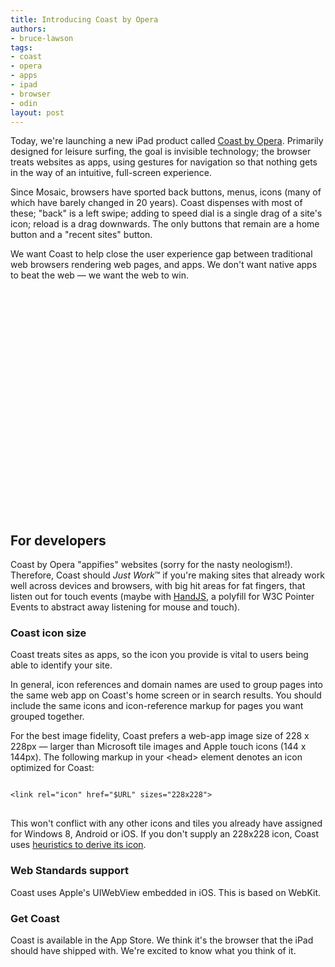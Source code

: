 ```yaml
---
title: Introducing Coast by Opera
authors:
- bruce-lawson
tags:
- coast
- opera
- apps
- ipad
- browser
- odin
layout: post
---
```

<p>Today, we&#39;re launching a new iPad product called <a href="http://coastbyopera.com">Coast by Opera</a>. Primarily designed for leisure surfing, the goal is invisible technology; the browser treats websites as apps, using gestures for navigation so that nothing gets in the way of an intuitive, full-screen experience.</p>

<p>Since Mosaic, browsers have sported back buttons, menus, icons (many of which have barely changed in 20 years). Coast dispenses with most of these; &quot;back&quot; is a left swipe; adding to speed dial is a single drag of a site&#39;s icon; reload is a drag downwards. The only buttons that remain are a home button and a &quot;recent sites&quot; button.</p>
<p>We want Coast to help close the user experience gap between traditional web browsers rendering web pages, and apps. We don&#39;t want native apps to beat the web — we want the web to win.</p>

<object width="640" height="360">
<param name="movie" value="http://www.youtube.com/v/PY23b1X9mAM" />
<param name="allowFullScreen" value="true" />
<param name="allowscriptaccess" value="never" />
<embed src="http://www.youtube.com/v/PY23b1X9mAM" type="application/x-shockwave-flash" allowfullscreen="true" width="640" height="360" allowscriptaccess="never" />
</object>

<h2>For developers</h2>

<p>Coast by Opera &quot;appifies&quot; websites (sorry for the nasty neologism!). Therefore, Coast should <i>Just Work</i>&#x2122; if you&#39;re making sites that already work well across devices and browsers, with big hit areas for fat fingers, that listen out for touch events (maybe with <a href="https://handjs.codeplex.com">HandJS</a>, a polyfill for W3C Pointer Events to abstract away listening for mouse and touch).</p>

<h3>Coast icon size</h3>
<p>Coast treats sites as apps, so the icon you provide is vital to users being able to identify your site.</p>
<p>In general, icon references and domain names are used to group pages into the same web app on Coast&#39;s home screen or in search results. You should include the same icons and icon-reference markup for pages you want grouped together.</p>

<p>For the best image fidelity, Coast prefers a web-app image size of 228 x 228px —  larger than Microsoft tile images and Apple touch icons (144 x 144px). The following markup in your &lt;head&gt; element denotes an icon optimized for Coast:</p>
<pre>
<code>
&lt;link rel=&quot;icon&quot; href=&quot;$URL&quot; sizes=&quot;228x228&quot;&gt;
</code>
</pre>

<p>This won&#39;t conflict with any other icons and tiles you already have assigned for Windows 8, Android or iOS. If you don&#39;t supply an 228x228 icon, Coast uses <a href="http://coastbyopera.com/developer">heuristics to derive its icon</a>.</p>

<h3>Web Standards support</h3>

<p>Coast uses Apple&#39;s UIWebView embedded in iOS. This is based on WebKit.</p>

<h3>Get Coast</h3>

<p>Coast is available in the App Store. We think it&#39;s the browser that the iPad should have shipped with. We&#39;re excited to know what you think of it.</p>
